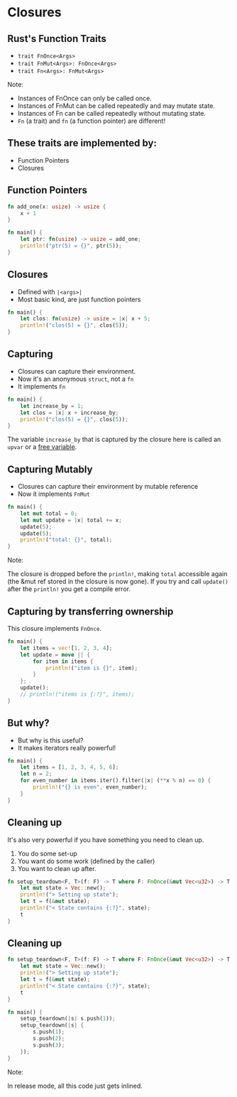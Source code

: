 # Closures

## Rust's Function Traits

* `trait FnOnce<Args>`
* `trait FnMut<Args>: FnOnce<Args>`
* `trait Fn<Args>: FnMut<Args>`

Note:

* Instances of FnOnce can only be called once.
* Instances of FnMut can be called repeatedly and may mutate state.
* Instances of Fn can be called repeatedly without mutating state.
* `Fn` (a trait) and `fn` (a function pointer) are different!

## These traits are implemented by:

* Function Pointers
* Closures

## Function Pointers

```rust
fn add_one(x: usize) -> usize {
    x + 1
}

fn main() {
    let ptr: fn(usize) -> usize = add_one;
    println!("ptr(5) = {}", ptr(5));
}
```

## Closures

* Defined with `|<args>|`
* Most basic kind, are just function pointers

```rust
fn main() {
    let clos: fn(usize) -> usize = |x| x + 5;
    println!("clos(5) = {}", clos(5));
}
```

## Capturing

* Closures can capture their environment.
* Now it's an anonymous `struct`, not a `fn`
* It implements `Fn`

```rust
fn main() {
    let increase_by = 1;
    let clos = |x| x + increase_by;
    println!("clos(5) = {}", clos(5));
}
```

The variable `increase_by` that is captured by the closure here is called an `upvar`
or a [free variable](https://rustc-dev-guide.rust-lang.org/closure.html#:~:text=An%20upvar%20is%20a%20variable,the%20context%20of%20the%20closure).

## Capturing Mutably

* Closures can capture their environment by mutable reference
* Now it implements `FnMut`

```rust
fn main() {
    let mut total = 0;
    let mut update = |x| total += x;
    update(5);
    update(5);
    println!("total: {}", total);
}
```

Note:

The closure is dropped before the `println!`, making `total` accessible again (the &mut ref stored in the closure is now gone).
If you try and call `update()` after the `println!` you get a compile error.

## Capturing by transferring ownership

This closure implements `FnOnce`.

```rust
fn main() {
    let items = vec![1, 2, 3, 4];
    let update = move || {
        for item in items {
            println!("item is {}", item);
        }
    };
    update();
    // println!("items is {:?}", items);
}
```

## But why?

* But why is this useful?
* It makes iterators really powerful!

```rust
fn main() {
    let items = [1, 2, 3, 4, 5, 6];
    let n = 2;
    for even_number in items.iter().filter(|x| (**x % n) == 0) {
        println!("{} is even", even_number);
    }
}
```

## Cleaning up

It's also very powerful if you have something you need to clean up.

1. You do some set-up
2. You want do some work (defined by the caller)
3. You want to clean up after.

```rust
fn setup_teardown<F, T>(f: F) -> T where F: FnOnce(&mut Vec<u32>) -> T {
    let mut state = Vec::new();
    println!("> Setting up state");
    let t = f(&mut state);
    println!("< State contains {:?}", state);
    t
}
```

## Cleaning up

```rust
fn setup_teardown<F, T>(f: F) -> T where F: FnOnce(&mut Vec<u32>) -> T {
    let mut state = Vec::new();
    println!("> Setting up state");
    let t = f(&mut state);
    println!("< State contains {:?}", state);
    t
}

fn main() {
    setup_teardown(|s| s.push(1));
    setup_teardown(|s| {
        s.push(1);
        s.push(2);
        s.push(3);
    });
}
```

Note:

In release mode, all this code just gets inlined.
